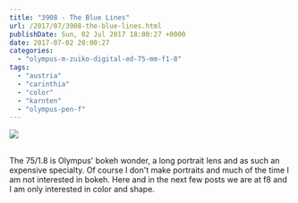 ```yaml
---
title: "3908 - The Blue Lines"
url: /2017/07/3908-the-blue-lines.html
publishDate: Sun, 02 Jul 2017 18:00:27 +0000
date: 2017-07-02 20:00:27
categories: 
  - "olympus-m-zuiko-digital-ed-75-mm-f1-8"
tags: 
  - "austria"
  - "carinthia"
  - "color"
  - "karnten"
  - "olympus-pen-f"
---
```

<div class="container">
<div class="center"><a target="_blank" href="https://d25zfm9zpd7gm5.cloudfront.net/1200x1200/2016/20161031_160715_lr.jpg"><img class="webfeedsFeaturedVisual" src="https://d25zfm9zpd7gm5.cloudfront.net/0600x0600/2016/20161031_160715_lr.jpg" /></a></div>
</div>
<br />

The 75/1.8 is Olympus' bokeh wonder, a long portrait lens and as such an expensive specialty. Of course I don't make portraits and much of the time I am not interested in bokeh. Here and in the next few posts we are at f8 and I am only interested in color and shape.
